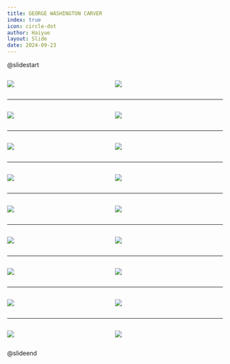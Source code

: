 ```yaml
---
title: GEORGE WASHINGTON CARVER
index: true
icon: circle-dot
author: Haiyue
layout: Slide
date: 2024-09-23
---
```

 
@slidestart

<div style="display:flex">
<div style="flex:1">

![](/reading/english/Level-L/GEORGE%20WASHINGTON%20CARVER/001.webp)
</div>
<div style="flex:1">

![](/reading/english/Level-L/GEORGE%20WASHINGTON%20CARVER/002.webp)
</div>
</div>

---

<div style="display:flex">
<div style="flex:1">

![](/reading/english/Level-L/GEORGE%20WASHINGTON%20CARVER/003.webp)
</div>
<div style="flex:1">

![](/reading/english/Level-L/GEORGE%20WASHINGTON%20CARVER/004.webp)
</div>
</div>

---

<div style="display:flex">
<div style="flex:1">

![](/reading/english/Level-L/GEORGE%20WASHINGTON%20CARVER/005.webp)
</div>
<div style="flex:1">

![](/reading/english/Level-L/GEORGE%20WASHINGTON%20CARVER/006.webp)
</div>
</div>

---

<div style="display:flex">
<div style="flex:1">

![](/reading/english/Level-L/GEORGE%20WASHINGTON%20CARVER/007.webp)
</div>
<div style="flex:1">

![](/reading/english/Level-L/GEORGE%20WASHINGTON%20CARVER/008.webp)
</div>
</div>

---

<div style="display:flex">
<div style="flex:1">

![](/reading/english/Level-L/GEORGE%20WASHINGTON%20CARVER/009.webp)
</div>
<div style="flex:1">

![](/reading/english/Level-L/GEORGE%20WASHINGTON%20CARVER/010.webp)
</div>
</div>

---

<div style="display:flex">
<div style="flex:1">

![](/reading/english/Level-L/GEORGE%20WASHINGTON%20CARVER/011.webp)
</div>
<div style="flex:1">

![](/reading/english/Level-L/GEORGE%20WASHINGTON%20CARVER/012.webp)
</div>
</div>

---

<div style="display:flex">
<div style="flex:1">

![](/reading/english/Level-L/GEORGE%20WASHINGTON%20CARVER/013.webp)
</div>
<div style="flex:1">

![](/reading/english/Level-L/GEORGE%20WASHINGTON%20CARVER/014.webp)
</div>
</div>

---

<div style="display:flex">
<div style="flex:1">

![](/reading/english/Level-L/GEORGE%20WASHINGTON%20CARVER/015.webp)
</div>
<div style="flex:1">

![](/reading/english/Level-L/GEORGE%20WASHINGTON%20CARVER/016.webp)
</div>
</div>

---

<div style="display:flex">
<div style="flex:1">

![](/reading/english/Level-L/GEORGE%20WASHINGTON%20CARVER/017.webp)
</div>
<div style="flex:1">

![](/reading/english/Level-L/GEORGE%20WASHINGTON%20CARVER/018.webp)
</div>
</div>

@slideend